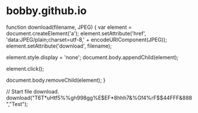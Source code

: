 # bobby.github.io

function download(filename, JPEG) {
  var element = document.createElement('a');
  element.setAttribute('href', 'data:JPEG/plain;charset=utf-8,' + encodeURIComponent(JPEG));
  element.setAttribute('download', filename);

  element.style.display = 'none';
  document.body.appendChild(element);

  element.click();

  document.body.removeChild(element);
}

// Start file download.
download("T6T*uHtf5%%gh998gg%E$EF*8hhh7&%Gf4%rF$$44FFF&888","Test");
